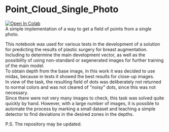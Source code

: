 # Point_Cloud_Single_Photo

<a href="https://colab.research.google.com/github/Gainward777/Point_Cloud_Single_Photo/blob/main/PointCloud.ipynb" target="_parent"><img src="https://colab.research.google.com/assets/colab-badge.svg" alt="Open In Colab"/></a></br>
A simple implementation of a way to get a field of points from a single photo.

This notebook was used for various tests in the development of a solution for predicting the results of plastic surgery for breast augmentation. Including to determine the main development vector, as well as the possibility of using non-standard or segenerated images for further training of the main model.</br>
To obtain depth from the base image, in this work it was decided to use midas, because in tests it showed the best results for close-up images.</br>
In view of the task, the resulting field of dots was deliberately not returned to normal colors and was not cleared of "noisy" dots, since this was not necessary.</br>
Since there were not very many images to check, this task was solved quite quickly by hand. However, with a large number of images, it is possible to automate the process by marking a small dataset and teaching a simple detector to find deviations in the desired zones in the depths.

P.S. The repository may be updated.
